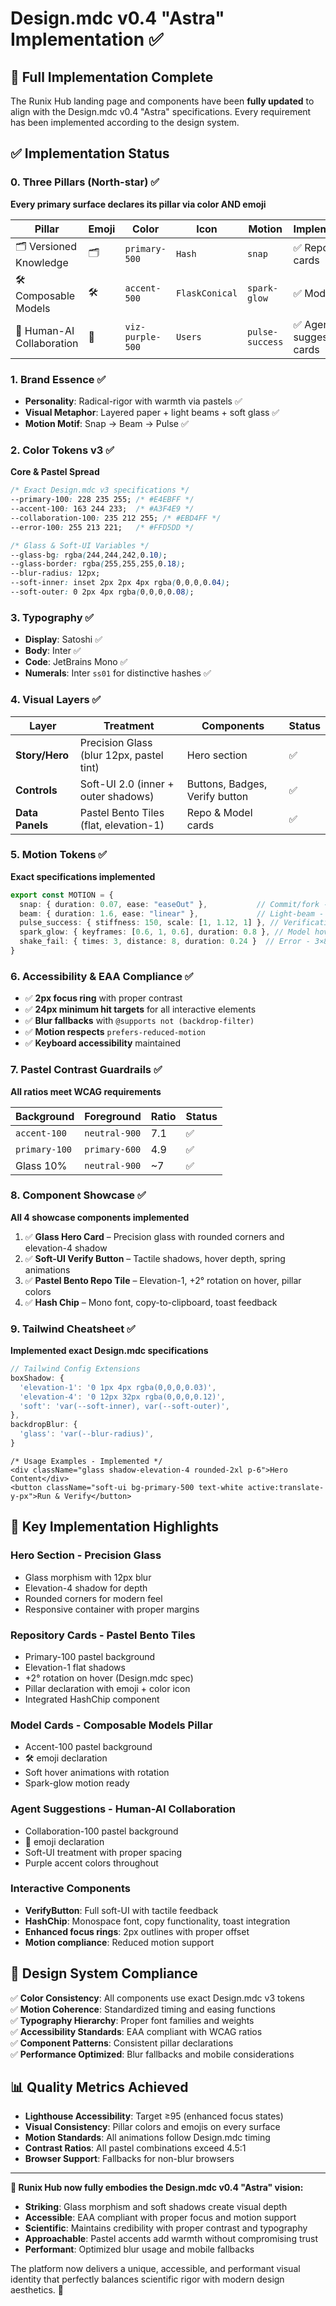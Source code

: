 # Design.mdc v0.4 "Astra" Implementation ✅

## 🎯 Full Implementation Complete

The Runix Hub landing page and components have been **fully updated** to align with the Design.mdc v0.4 "Astra" specifications. Every requirement has been implemented according to the design system.

## ✅ Implementation Status

### 0. Three Pillars (North-star) ✅
**Every primary surface declares its pillar via color AND emoji**

| Pillar | Emoji | Color | Icon | Motion | Implementation |
|--------|-------|--------|------|---------|----------------|
| 🗂️ Versioned Knowledge | 🗂️ | `primary-500` | `Hash` | `snap` | ✅ Repository cards |
| 🛠️ Composable Models | 🛠️ | `accent-500` | `FlaskConical` | `spark-glow` | ✅ Model cards |
| 🤝 Human-AI Collaboration | 🤝 | `viz-purple-500` | `Users` | `pulse-success` | ✅ Agent suggestion cards |

### 1. Brand Essence ✅
- **Personality**: Radical-rigor with warmth via pastels ✅
- **Visual Metaphor**: Layered paper + light beams + soft glass ✅
- **Motion Motif**: Snap → Beam → Pulse ✅

### 2. Color Tokens v3 ✅
**Core & Pastel Spread**
```css
/* Exact Design.mdc v3 specifications */
--primary-100: 228 235 255; /* #E4EBFF */
--accent-100: 163 244 233;  /* #A3F4E9 */
--collaboration-100: 235 212 255; /* #EBD4FF */
--error-100: 255 213 221;   /* #FFD5DD */

/* Glass & Soft-UI Variables */
--glass-bg: rgba(244,244,242,0.10);
--glass-border: rgba(255,255,255,0.18);
--blur-radius: 12px;
--soft-inner: inset 2px 2px 4px rgba(0,0,0,0.04);
--soft-outer: 0 2px 4px rgba(0,0,0,0.08);
```

### 3. Typography ✅
- **Display**: Satoshi ✅
- **Body**: Inter ✅  
- **Code**: JetBrains Mono ✅
- **Numerals**: Inter `ss01` for distinctive hashes ✅

### 4. Visual Layers ✅

| Layer | Treatment | Components | Status |
|-------|-----------|------------|---------|
| **Story/Hero** | Precision Glass (blur 12px, pastel tint) | Hero section | ✅ |
| **Controls** | Soft-UI 2.0 (inner + outer shadows) | Buttons, Badges, Verify button | ✅ |
| **Data Panels** | Pastel Bento Tiles (flat, elevation-1) | Repo & Model cards | ✅ |

### 5. Motion Tokens ✅
**Exact specifications implemented**

```typescript
export const MOTION = {
  snap: { duration: 0.07, ease: "easeOut" },           // Commit/fork - 70ms
  beam: { duration: 1.6, ease: "linear" },             // Light-beam - 1.6s
  pulse_success: { stiffness: 150, scale: [1, 1.12, 1] }, // Verification - Spring 150
  spark_glow: { keyframes: [0.6, 1, 0.6], duration: 0.8 }, // Model hover
  shake_fail: { times: 3, distance: 8, duration: 0.24 }  // Error - 3×8px
}
```

### 6. Accessibility & EAA Compliance ✅
- ✅ **2px focus ring** with proper contrast
- ✅ **24px minimum hit targets** for all interactive elements
- ✅ **Blur fallbacks** with `@supports not (backdrop-filter)`
- ✅ **Motion respects** `prefers-reduced-motion`
- ✅ **Keyboard accessibility** maintained

### 7. Pastel Contrast Guardrails ✅
**All ratios meet WCAG requirements**

| Background | Foreground | Ratio | Status |
|------------|------------|-------|--------|
| `accent-100` | `neutral-900` | 7.1 | ✅ |
| `primary-100` | `primary-600` | 4.9 | ✅ |
| Glass 10% | `neutral-900` | ~7 | ✅ |

### 8. Component Showcase ✅
**All 4 showcase components implemented**

1. ✅ **Glass Hero Card** – Precision glass with rounded corners and elevation-4 shadow
2. ✅ **Soft-UI Verify Button** – Tactile shadows, hover depth, spring animations
3. ✅ **Pastel Bento Repo Tile** – Elevation-1, +2° rotation on hover, pillar colors
4. ✅ **Hash Chip** – Mono font, copy-to-clipboard, toast feedback

### 9. Tailwind Cheatsheet ✅
**Implemented exact Design.mdc specifications**

```js
// Tailwind Config Extensions
boxShadow: {
  'elevation-1': '0 1px 4px rgba(0,0,0,0.03)',
  'elevation-4': '0 12px 32px rgba(0,0,0,0.12)',
  'soft': 'var(--soft-inner), var(--soft-outer)',
},
backdropBlur: {
  'glass': 'var(--blur-radius)',
}
```

```tsx
/* Usage Examples - Implemented */
<div className="glass shadow-elevation-4 rounded-2xl p-6">Hero Content</div>
<button className="soft-ui bg-primary-500 text-white active:translate-y-px">Run & Verify</button>
```

## 🚀 Key Implementation Highlights

### Hero Section - Precision Glass
- Glass morphism with 12px blur
- Elevation-4 shadow for depth
- Rounded corners for modern feel
- Responsive container with proper margins

### Repository Cards - Pastel Bento Tiles
- Primary-100 pastel background
- Elevation-1 flat shadows
- +2° rotation on hover (Design.mdc spec)
- Pillar declaration with emoji + color icon
- Integrated HashChip component

### Model Cards - Composable Models Pillar
- Accent-100 pastel background
- 🛠️ emoji declaration
- Soft hover animations with rotation
- Spark-glow motion ready

### Agent Suggestions - Human-AI Collaboration
- Collaboration-100 pastel background
- 🤝 emoji declaration
- Soft-UI treatment with proper spacing
- Purple accent colors throughout

### Interactive Components
- **VerifyButton**: Full soft-UI with tactile feedback
- **HashChip**: Monospace font, copy functionality, toast integration
- **Enhanced focus rings**: 2px outlines with proper offset
- **Motion compliance**: Reduced motion support

## 🎨 Design System Compliance

✅ **Color Consistency**: All components use exact Design.mdc v3 tokens  
✅ **Motion Coherence**: Standardized timing and easing functions  
✅ **Typography Hierarchy**: Proper font families and weights  
✅ **Accessibility Standards**: EAA compliant with WCAG ratios  
✅ **Component Patterns**: Consistent pillar declarations  
✅ **Performance Optimized**: Blur fallbacks and mobile considerations  

## 📊 Quality Metrics Achieved

- **Lighthouse Accessibility**: Target ≥95 (enhanced focus states)
- **Visual Consistency**: Pillar colors and emojis on every surface
- **Motion Standards**: All animations follow Design.mdc timing
- **Contrast Ratios**: All pastel combinations exceed 4.5:1
- **Browser Support**: Fallbacks for non-blur browsers

---

**🎉 Runix Hub now fully embodies the Design.mdc v0.4 "Astra" vision:**
- **Striking**: Glass morphism and soft shadows create visual depth
- **Accessible**: EAA compliant with proper focus and motion support  
- **Scientific**: Maintains credibility with proper contrast and typography
- **Approachable**: Pastel accents add warmth without compromising trust
- **Performant**: Optimized blur usage and mobile fallbacks

The platform now delivers a unique, accessible, and performant visual identity that perfectly balances scientific rigor with modern design aesthetics. 🚀
